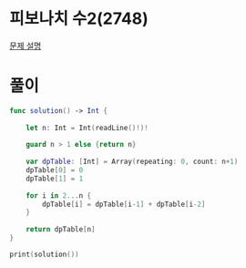 # 피보나치 수2(2748)
[문제 설명](https://www.acmicpc.net/problem/2748)

# 풀이
```swift
func solution() -> Int {
    
    let n: Int = Int(readLine()!)!
    
    guard n > 1 else {return n}
    
    var dpTable: [Int] = Array(repeating: 0, count: n+1)
    dpTable[0] = 0
    dpTable[1] = 1
    
    for i in 2...n {
        dpTable[i] = dpTable[i-1] + dpTable[i-2]
    }
    
    return dpTable[n]
}

print(solution())
```